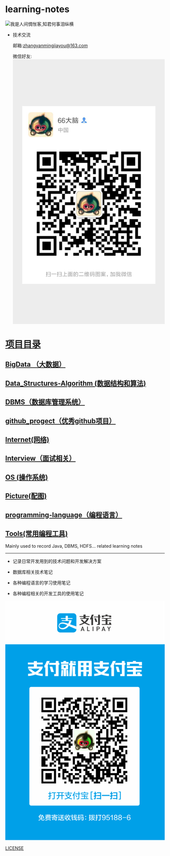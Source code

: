 # learning-notes
![我是人间惆怅客,知君何事泪纵横](https://github.com/zhangymPerson/learning-notes/blob/master/Picture/biji.png)


- 技术交流

    邮箱:[zhangyanmingjiayou@163.com](mailto://zhangyanmingjiayou@163.com)

    微信好友:
    ![微信号-好友](https://github.com/zhangymPerson/learning-notes/blob/master/Picture/wechat-info.png)


# [项目目录](https://github.com/zhangymPerson/learning-notes)

## [BigData （大数据）](https://github.com/zhangymPerson/learning-notes/tree/master/BigData)

## [Data_Structures-Algorithm (数据结构和算法)](https://github.com/zhangymPerson/learning-notes/tree/master/Data_Structures-Algorithm)


## [DBMS（数据库管理系统）](https://github.com/zhangymPerson/learning-notes/tree/master/DBMS)



## [github_progect（优秀github项目）](https://github.com/zhangymPerson/learning-notes/tree/master/github_progect)


## [Internet(网络)](https://github.com/zhangymPerson/learning-notes/tree/master/Internet)


## [Interview（面试相关）](https://github.com/zhangymPerson/learning-notes/tree/master/Interview)


## [OS (操作系统)](https://github.com/zhangymPerson/learning-notes/tree/master/OS)

## [Picture(配图)](https://github.com/zhangymPerson/learning-notes/tree/master/Picture)

## [programming-language（编程语言）](https://github.com/zhangymPerson/learning-notes/tree/master/programming-language)

## [Tools(常用编程工具)](https://github.com/zhangymPerson/learning-notes/tree/master/Tools)


Mainly used to record Java, DBMS, HDFS... related learning notes

---
- 记录日常开发用到的技术问题和开发解决方案

- 数据库相关技术笔记

- 各种编程语言的学习使用笔记

- 各种编程相关的开发工具的使用笔记

![支付宝-收款](https://github.com/zhangymPerson/learning-notes/blob/master/Picture/alipay-info.png)


[LICENSE](LICENSE)










